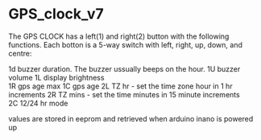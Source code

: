 # GPS_clock_v7

The GPS CLOCK has a left(1) and right(2) button with the following functions.
Each botton is a 5-way switch with left, right, up, down, and centre:

1d  buzzer duration. The buzzer ussually beeps on the hour. 
1U  buzzer volume 
1L  display brightness  
1R  gps age max 
1C  gps age 
2L  TZ hr - set the time zone hour in 1 hr increments 
2R  TZ mins - set the time minutes in 15 minute increments  
2C  12/24 hr mode 

values are stored in eeprom and retrieved when arduino inano is powered up

